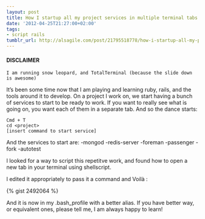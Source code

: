 ```yaml
---
layout: post
title: How I startup all my project services in multiple terminal tabs in one command
date: '2012-04-25T21:27:00+02:00'
tags:
- script rails
tumblr_url: http://alsagile.com/post/21795518778/how-i-startup-all-my-project-services-in-multiple
---
```

#### DISCLAIMER
    I am running snow leopard, and TotalTerminal (because the slide down is awesome)


It’s been some time now that I am playing and learning ruby, rails, and the tools around it to develop.
On a project I work on, we start having a bunch of services to start to be ready to work. If you want to really see what is going on, you want each of them in a separate tab.
And so the dance starts:

    Cmd + T
    cd <project>
    [insert command to start service]


And the services to start are:
-mongod
-redis-server
-foreman
-passenger
-fork
-autotest

I looked for a way to script this repetitve work, and found how to open a new tab in your terminal using shellscript.

I edited it appropriately to pass it a command and Voilà :

{% gist 2492064 %}

And it is now in my .bash_profile with a better alias.
If you have better way, or equivalent ones, please tell me, I am always happy to learn!
